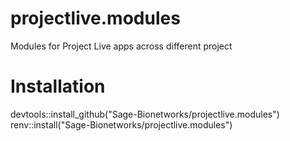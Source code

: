 # projectlive.modules
Modules for Project Live apps across different project
# Installation
devtools::install_github("Sage-Bionetworks/projectlive.modules")
renv::install("Sage-Bionetworks/projectlive.modules")
